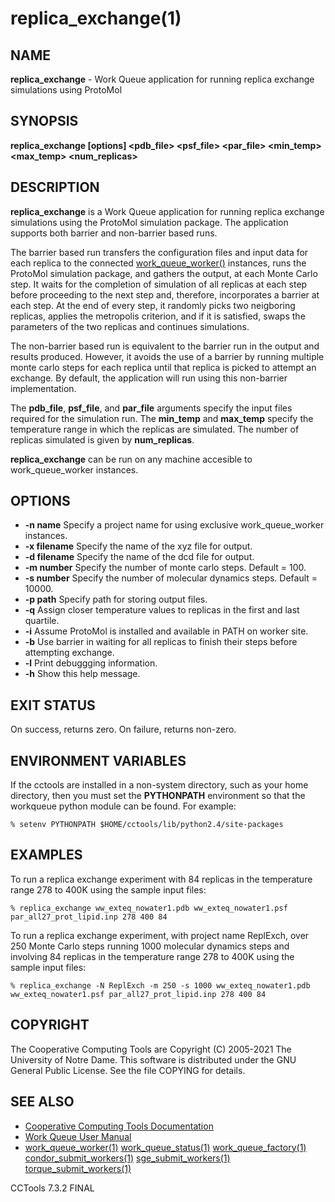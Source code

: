 






















# replica_exchange(1)

## NAME
**replica_exchange** -  Work Queue application for running replica exchange simulations using ProtoMol

## SYNOPSIS
****replica_exchange [options] <pdb_file> <psf_file> <par_file> <min_temp> <max_temp> <num_replicas>****

## DESCRIPTION
**replica_exchange** is a Work Queue application for running replica exchange simulations using the ProtoMol simulation package. The application supports both barrier and non-barrier based runs.

The barrier based run transfers the configuration files and input data for each replica to the connected [work_queue_worker()](work_queue_worker.md) instances, runs the ProtoMol simulation package, and gathers the output, at each Monte Carlo step. It waits for the completion of simulation of all replicas at each step before proceeding to the next step and, therefore, incorporates a barrier at each step. At the end of every step, it randomly picks two neigboring replicas, applies the metropolis criterion, and if it is satisfied, swaps the parameters of the two replicas and continues simulations.

The non-barrier based run is equivalent to the barrier run in the output and results produced. However, it avoids the use of a barrier by running multiple monte carlo steps for each replica until that replica is picked to attempt an exchange. By default, the application will run using this non-barrier implementation.

The **pdb_file**, **psf_file**, and **par_file** arguments specify the input files required for the simulation run. The **min_temp** and **max_temp** specify the temperature range in which the replicas are simulated. The number of replicas simulated is given by **num_replicas**.

**replica_exchange** can be run on any machine accesible to work_queue_worker instances.

## OPTIONS

- **-n name** Specify a project name for using exclusive work_queue_worker instances.
- **-x filename** Specify the name of the xyz file for output.
- **-d filename** Specify the name of the dcd file for output.
- **-m number** Specify the number of monte carlo steps. Default = 100.
- **-s number** Specify the number of molecular dynamics steps. Default = 10000.
- **-p path** Specify path for storing output files.
- **-q** Assign closer temperature values to replicas in the first and last quartile.
- **-i** Assume ProtoMol is installed and available in PATH on worker site.
- **-b** Use barrier in waiting for all replicas to finish their steps before attempting exchange.
- **-l** Print debuggging information.
- **-h** Show this help message.


## EXIT STATUS
On success, returns zero.  On failure, returns non-zero.

## ENVIRONMENT VARIABLES

If the cctools are installed in a non-system directory, such as your
home directory, then you must set the **PYTHONPATH** environment
so that the workqueue python module can be found.  For example:

```
% setenv PYTHONPATH $HOME/cctools/lib/python2.4/site-packages
```

## EXAMPLES

To run a replica exchange experiment with 84 replicas in the temperature range 278 to 400K using the sample input files:
```
% replica_exchange ww_exteq_nowater1.pdb ww_exteq_nowater1.psf par_all27_prot_lipid.inp 278 400 84
```

To run a replica exchange experiment, with project name ReplExch, over 250 Monte Carlo steps running 1000 molecular dynamics steps
and involving 84 replicas in the temperature range 278 to 400K using the sample input files:
```
% replica_exchange -N ReplExch -m 250 -s 1000 ww_exteq_nowater1.pdb ww_exteq_nowater1.psf par_all27_prot_lipid.inp 278 400 84
```

## COPYRIGHT

The Cooperative Computing Tools are Copyright (C) 2005-2021 The University of Notre Dame.  This software is distributed under the GNU General Public License.  See the file COPYING for details.

## SEE ALSO


- [Cooperative Computing Tools Documentation]("../index.html")
- [Work Queue User Manual]("../workqueue.html")
- [work_queue_worker(1)](work_queue_worker.md) [work_queue_status(1)](work_queue_status.md) [work_queue_factory(1)](work_queue_factory.md) [condor_submit_workers(1)](condor_submit_workers.md) [sge_submit_workers(1)](sge_submit_workers.md) [torque_submit_workers(1)](torque_submit_workers.md) 


CCTools 7.3.2 FINAL

